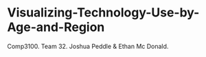 # Visualizing-Technology-Use-by-Age-and-Region
Comp3100. Team 32. Joshua Peddle &amp; Ethan Mc Donald.
